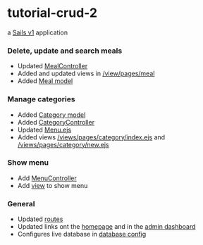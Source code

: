 # tutorial-crud-2

a [Sails v1](https://sailsjs.com) application

### Delete, update and search meals

* Updated [MealController](/api/controllers/MealController.js)
* Added and updated views in [/view/pages/meal](/view/pages/meal/)
* Added [Meal model](/api/models/Meal.js)

### Manage categories

* Added [Category model](/api/models/Category.js) 
* Added [CategoryController](/api/controllers/CategoryController.js)
* Updated [Menu.ejs](/api/models/Menu.js)
* Added views [/views/pages/category/index.ejs](/views/pages/category/index.ejs) and [/views/pages/category/new.ejs](/views/pages/category/new.ejs)  

### Show menu

* Add [MenuController](/api/controllers/MenuController.js)
* Add [view](/views/pages/menu.ejs) to show menu 

### General

* Updated [routes](/config/routes.js)
* Updated links ont the [homepage](/view/pages/homepage.ejs) and in the [admin dashboard](/view/pages/admin.ejs)
* Configures live database in [database config](/config/datastore.js)
